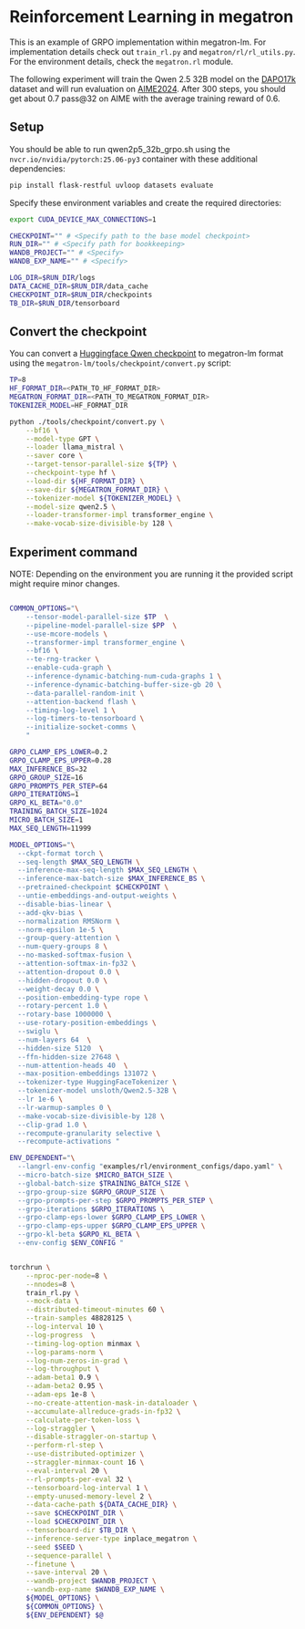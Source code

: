 # Reinforcement Learning in megatron

This is an example of GRPO implementation within megatron-lm.
For implementation details check out `train_rl.py` and `megatron/rl/rl_utils.py`.
For the environment details, check the `megatron.rl` module.

The following experiment will train the Qwen 2.5 32B model on the [DAPO17k](https://huggingface.co/datasets/BytedTsinghua-SIA/DAPO-Math-17k) dataset and will run evaluation on [AIME2024](https://huggingface.co/datasets/Maxwell-Jia/AIME_2024).
After 300 steps, you should get about 0.7 pass@32 on AIME with the average training reward of 0.6. 

## Setup

You should be able to run qwen2p5_32b_grpo.sh using the `nvcr.io/nvidia/pytorch:25.06-py3` container with these additional dependencies:

```bash
pip install flask-restful uvloop datasets evaluate
```

Specify these environment variables and create the required directories:

```bash
export CUDA_DEVICE_MAX_CONNECTIONS=1

CHECKPOINT="" # <Specify path to the base model checkpoint>
RUN_DIR="" # <Specify path for bookkeeping>
WANDB_PROJECT="" # <Specify>
WANDB_EXP_NAME="" # <Specify>

LOG_DIR=$RUN_DIR/logs
DATA_CACHE_DIR=$RUN_DIR/data_cache
CHECKPOINT_DIR=$RUN_DIR/checkpoints
TB_DIR=$RUN_DIR/tensorboard
```

## Convert the checkpoint

You can convert a [Huggingface Qwen checkpoint](https://huggingface.co/Qwen/Qwen2.5-32B) to megatron-lm format using the `megatron-lm/tools/checkpoint/convert.py` script:

```bash
TP=8
HF_FORMAT_DIR=<PATH_TO_HF_FORMAT_DIR>
MEGATRON_FORMAT_DIR=<PATH_TO_MEGATRON_FORMAT_DIR>
TOKENIZER_MODEL=HF_FORMAT_DIR

python ./tools/checkpoint/convert.py \
    --bf16 \
    --model-type GPT \
    --loader llama_mistral \
    --saver core \
    --target-tensor-parallel-size ${TP} \
    --checkpoint-type hf \
    --load-dir ${HF_FORMAT_DIR} \
    --save-dir ${MEGATRON_FORMAT_DIR} \
    --tokenizer-model ${TOKENIZER_MODEL} \
    --model-size qwen2.5 \
    --loader-transformer-impl transformer_engine \
    --make-vocab-size-divisible-by 128 \
```

## Experiment command

NOTE: Depending on the environment you are running it the provided script might require minor changes.

```bash

COMMON_OPTIONS="\
    --tensor-model-parallel-size $TP  \
    --pipeline-model-parallel-size $PP  \
    --use-mcore-models \
    --transformer-impl transformer_engine \
    --bf16 \
    --te-rng-tracker \
    --enable-cuda-graph \
    --inference-dynamic-batching-num-cuda-graphs 1 \
    --inference-dynamic-batching-buffer-size-gb 20 \
    --data-parallel-random-init \
    --attention-backend flash \
    --timing-log-level 1 \
    --log-timers-to-tensorboard \
    --initialize-socket-comms \
    "

GRPO_CLAMP_EPS_LOWER=0.2
GRPO_CLAMP_EPS_UPPER=0.28
MAX_INFERENCE_BS=32
GRPO_GROUP_SIZE=16
GRPO_PROMPTS_PER_STEP=64
GRPO_ITERATIONS=1
GRPO_KL_BETA="0.0"
TRAINING_BATCH_SIZE=1024
MICRO_BATCH_SIZE=1
MAX_SEQ_LENGTH=11999

MODEL_OPTIONS="\
  --ckpt-format torch \
  --seq-length $MAX_SEQ_LENGTH \
  --inference-max-seq-length $MAX_SEQ_LENGTH \
  --inference-max-batch-size $MAX_INFERENCE_BS \
  --pretrained-checkpoint $CHECKPOINT \
  --untie-embeddings-and-output-weights \
  --disable-bias-linear \
  --add-qkv-bias \
  --normalization RMSNorm \
  --norm-epsilon 1e-5 \
  --group-query-attention \
  --num-query-groups 8 \
  --no-masked-softmax-fusion \
  --attention-softmax-in-fp32 \
  --attention-dropout 0.0 \
  --hidden-dropout 0.0 \
  --weight-decay 0.0 \
  --position-embedding-type rope \
  --rotary-percent 1.0 \
  --rotary-base 1000000 \
  --use-rotary-position-embeddings \
  --swiglu \
  --num-layers 64  \
  --hidden-size 5120  \
  --ffn-hidden-size 27648 \
  --num-attention-heads 40  \
  --max-position-embeddings 131072 \
  --tokenizer-type HuggingFaceTokenizer \
  --tokenizer-model unsloth/Qwen2.5-32B \
  --lr 1e-6 \
  --lr-warmup-samples 0 \
  --make-vocab-size-divisible-by 128 \
  --clip-grad 1.0 \
  --recompute-granularity selective \
  --recompute-activations "

ENV_DEPENDENT="\
  --langrl-env-config "examples/rl/environment_configs/dapo.yaml" \
  --micro-batch-size $MICRO_BATCH_SIZE \
  --global-batch-size $TRAINING_BATCH_SIZE \
  --grpo-group-size $GRPO_GROUP_SIZE \
  --grpo-prompts-per-step $GRPO_PROMPTS_PER_STEP \
  --grpo-iterations $GRPO_ITERATIONS \
  --grpo-clamp-eps-lower $GRPO_CLAMP_EPS_LOWER \
  --grpo-clamp-eps-upper $GRPO_CLAMP_EPS_UPPER \
  --grpo-kl-beta $GRPO_KL_BETA \
  --env-config $ENV_CONFIG "


torchrun \
    --nproc-per-node=8 \
    --nnodes=8 \
    train_rl.py \
    --mock-data \
    --distributed-timeout-minutes 60 \
    --train-samples 48828125 \
    --log-interval 10 \
    --log-progress  \
    --timing-log-option minmax \
    --log-params-norm \
    --log-num-zeros-in-grad \
    --log-throughput \
    --adam-beta1 0.9 \
    --adam-beta2 0.95 \
    --adam-eps 1e-8 \
    --no-create-attention-mask-in-dataloader \
    --accumulate-allreduce-grads-in-fp32 \
    --calculate-per-token-loss \
    --log-straggler \
    --disable-straggler-on-startup \
    --perform-rl-step \
    --use-distributed-optimizer \
    --straggler-minmax-count 16 \
    --eval-interval 20 \
    --rl-prompts-per-eval 32 \
    --tensorboard-log-interval 1 \
    --empty-unused-memory-level 2 \
    --data-cache-path ${DATA_CACHE_DIR} \
    --save $CHECKPOINT_DIR \
    --load $CHECKPOINT_DIR \
    --tensorboard-dir $TB_DIR \
    --inference-server-type inplace_megatron \
    --seed $SEED \
    --sequence-parallel \
    --finetune \
    --save-interval 20 \
    --wandb-project $WANDB_PROJECT \
    --wandb-exp-name $WANDB_EXP_NAME \
    ${MODEL_OPTIONS} \
    ${COMMON_OPTIONS} \
    ${ENV_DEPENDENT} $@
```
